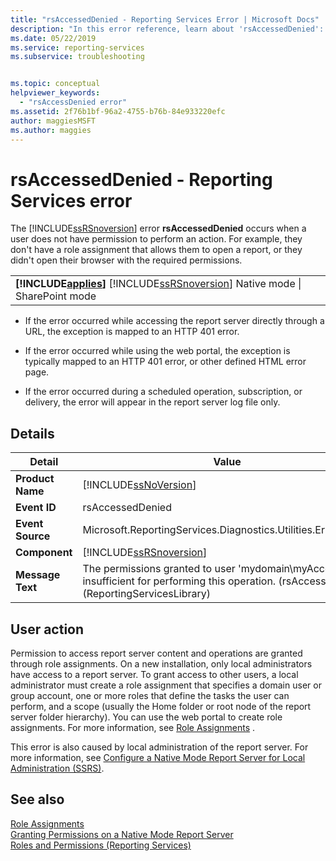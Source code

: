 ```yaml
---
title: "rsAccessedDenied - Reporting Services Error | Microsoft Docs"
description: "In this error reference, learn about 'rsAccessedDenied': The permissions granted to user 'mydomain\\myAccount' are insufficient for performing this operation."
ms.date: 05/22/2019
ms.service: reporting-services
ms.subservice: troubleshooting


ms.topic: conceptual
helpviewer_keywords: 
  - "rsAccessDenied error"
ms.assetid: 2f76b1bf-96a2-4755-b76b-84e933220efc
author: maggiesMSFT
ms.author: maggies
---
```

# rsAccessedDenied - Reporting Services error
  The [!INCLUDE[ssRSnoversion](../../includes/ssrsnoversion-md.md)] error **rsAccessedDenied** occurs when a user does not have permission to perform an action. For example, they don't have a role assignment that allows them to open a report, or they didn't open their browser with the required permissions.  
  
||  
|-|  
|**[!INCLUDE[applies](../../includes/applies-md.md)]**  [!INCLUDE[ssRSnoversion](../../includes/ssrsnoversion-md.md)] Native mode &#124; SharePoint mode|  
  
- If the error occurred while accessing the report server directly through a URL, the exception is mapped to an HTTP 401 error.  
  
- If the error occurred while using the web portal, the exception is typically mapped to an HTTP 401 error, or other defined HTML error page.  
  
- If the error occurred during a scheduled operation, subscription, or delivery, the error will appear in the report server log file only.  
  
## Details  
  
|Detail|Value|  
|-|-|  
|**Product Name**|[!INCLUDE[ssNoVersion](../../includes/ssnoversion-md.md)]|  
|**Event ID**|rsAccessedDenied|  
|**Event Source**|Microsoft.ReportingServices.Diagnostics.Utilities.ErrorStrings|  
|**Component**|[!INCLUDE[ssRSnoversion](../../includes/ssrsnoversion-md.md)]|  
|**Message Text**|The permissions granted to user 'mydomain\myAccount' are insufficient for performing this operation. (rsAccessDenied) (ReportingServicesLibrary)|  
  
## User action  
 Permission to access report server content and operations are granted through role assignments. On a new installation, only local administrators have access to a report server. To grant access to other users, a local administrator must create a role assignment that specifies a domain user or group account, one or more roles that define the tasks the user can perform, and a scope (usually the Home folder or root node of the report server folder hierarchy). You can use the web portal to create role assignments. For more information, see [Role Assignments](../../reporting-services/security/role-assignments.md)
.  
  
 This error is also caused by local administration of the report server. For more information, see [Configure a Native Mode Report Server for Local Administration &#40;SSRS&#41;](../../reporting-services/report-server/configure-a-native-mode-report-server-for-local-administration-ssrs.md).  
  
## See also  
 [Role Assignments](../../reporting-services/security/role-assignments.md)  
 [Granting Permissions on a Native Mode Report Server](../../reporting-services/security/granting-permissions-on-a-native-mode-report-server.md)  
 [Roles and Permissions &#40;Reporting Services&#41;](../../reporting-services/security/roles-and-permissions-reporting-services.md)  
  